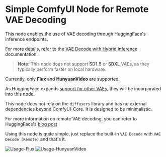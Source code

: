 # Simple ComfyUI Node for Remote VAE Decoding

This node enables the use of VAE decoding through HuggingFace's inference endpoints.

For more details, refer to the [VAE Decode with Hybrid Inference](https://huggingface.co/docs/diffusers/main/en/hybrid_inference/vae_decode) documentation.

> **Note:** This node does not support **SD1.5** or **SDXL** VAEs, as they typically perform faster on local hardware.

Currently, only **Flux** and **HunyuanVideo** are supported.

As HuggingFace expands [support for other VAEs](https://huggingface.co/docs/diffusers/main/en/hybrid_inference/vae_decode#available-vaes), they will be incorporated into this node.

This node does not rely on the `diffusers` library and has no external dependencies beyond ComfyUI-Core. It is designed to be minimalistic.

For more information on remote VAE decoding, you can refer to HuggingFace's [blog post](https://huggingface.co/blog/remote_vae)

Using this node is quite simple, just replace the built-in `VAE Decode` with `VAE Decode (Remote)` and that's it.

![Usage-Flux](https://raw.githubusercontent.com/Visionatrix/ComfyUI-RemoteVAE/main/screenshots/flux.png)
![Usage-HunyuanVideo](https://raw.githubusercontent.com/Visionatrix/ComfyUI-RemoteVAE/main/screenshots/hunyuan_video.png)
